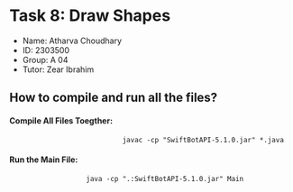 # Task 8: Draw Shapes

* Name: Atharva Choudhary
* ID: 2303500
* Group: A 04
* Tutor: Zear Ibrahim

## How to compile and run all the files?
#### Compile All Files Toegther: 
                                javac -cp "SwiftBotAPI-5.1.0.jar" *.java
#### Run the Main File: 
                       java -cp ".:SwiftBotAPI-5.1.0.jar" Main
